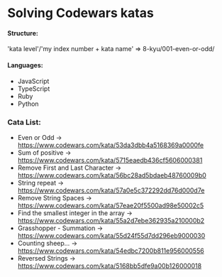 # Solving Codewars katas

#### Structure:
'kata level'/'my index number + kata name' => 8-kyu/001-even-or-odd/

#### Languages:
- JavaScript
- TypeScript
- Ruby
- Python
  
### Cata List:
- Even or Odd -> https://www.codewars.com/kata/53da3dbb4a5168369a0000fe
- Sum of positive -> https://www.codewars.com/kata/5715eaedb436cf5606000381
- Remove First and Last Character -> https://www.codewars.com/kata/56bc28ad5bdaeb48760009b0
- String repeat -> https://www.codewars.com/kata/57a0e5c372292dd76d000d7e
- Remove String Spaces -> https://www.codewars.com/kata/57eae20f5500ad98e50002c5
- Find the smallest integer in the array -> https://www.codewars.com/kata/55a2d7ebe362935a210000b2
- Grasshopper - Summation -> https://www.codewars.com/kata/55d24f55d7dd296eb9000030
- Counting sheep... -> https://www.codewars.com/kata/54edbc7200b811e956000556
- Reversed Strings -> https://www.codewars.com/kata/5168bb5dfe9a00b126000018
